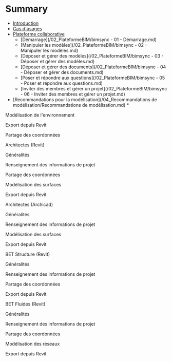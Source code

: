 # Summary

* [Introduction](README.md)
* [Cas d'usages](cas-dusages.md)
* [Plateforme collaborative](/plateforme-bim.md)
  * [Démarrage](/02_PlateformeBIM/bimsync - 01 - Démarrage.md)
  * [Manipuler les modèles](/02_PlateformeBIM/bimsync - 02 - Manipuler les modèles.md)
  * [Déposer et gérer des modèles](/02_PlateformeBIM/bimsync - 03 - Déposer et gérer des modèles.md)
  * [Déposer et gérer des documents](/02_PlateformeBIM/bimsync - 04 - Déposer et gérer des documents.md)
  * [Poser et répondre aux questions](/02_PlateformeBIM/bimsync - 05 - Poser et répondre aux questions.md)
  * [Inviter des membres et gérer un projet](/02_PlateformeBIM/bimsync - 06 - Inviter des membres et gérer un projet.md)
* [Recommandations pour la modélisation](/04_Recommandations de modélisation/Recommandations de modèlisation.md)
  * 





Modélisation de l'environnement

Export depuis Revit

Partage des coordonnées

Architectes \(Revit\)

Généralités

Renseignement des informations de projet

Partage des coordonnées

Modélisation des surfaces

Export depuis Revit

Architectes \(Archicad\)

Généralités

Renseignement des informations de projet

Modélisation des surfaces

Export depuis Revit

BET Structure \(Revit\)

Généralités

Renseignement des informations de projet

Partage des coordonnées

Export depuis Revit

BET Fluides \(Revit\)

Généralités

Renseignement des informations de projet

Partage des coordonnées

Modélisation des réseaux

Export depuis Revit

